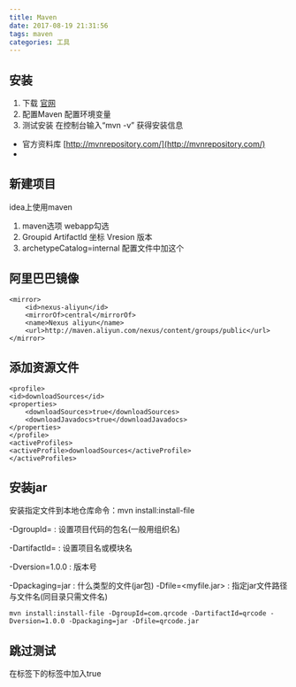 ```yaml
---
title: Maven  
date: 2017-08-19 21:31:56   
tags: maven   
categories: 工具  
---
```


## 安装 ##

1. 下载 [官网](https://maven.apache.org/)
2. 配置Maven
配置环境变量
3. 测试安装
在控制台输入“mvn -v” 获得安装信息
- 官方资料库     [http://mvnrepository.com/](http://mvnrepository.com/)
- 
## 新建项目 ##

idea上使用maven
1. 	maven选项
         webapp勾选
2. Groupid 
	Artifactld 坐标
	Vresion  版本
3. archetypeCatalog=internal 配置文件中加这个
<!--more-->
## 阿里巴巴镜像 ##	
    <mirror>
        <id>nexus-aliyun</id>
        <mirrorOf>central</mirrorOf>
        <name>Nexus aliyun</name>
        <url>http://maven.aliyun.com/nexus/content/groups/public</url>
	</mirror>
## 添加资源文件 ##
    <profile>  
    <id>downloadSources</id>  
    <properties>  
        <downloadSources>true</downloadSources>  
        <downloadJavadocs>true</downloadJavadocs>
    </properties>  
	</profile>
    <activeProfiles>  
	<activeProfile>downloadSources</activeProfile>  
	</activeProfiles> 

## 安装jar

安装指定文件到本地仓库命令：mvn install:install-file

-DgroupId=<groupId>       : 设置项目代码的包名(一般用组织名)

-DartifactId=<artifactId> : 设置项目名或模块名 

-Dversion=1.0.0           : 版本号

-Dpackaging=jar           : 什么类型的文件(jar包)
-Dfile=<myfile.jar>       : 指定jar文件路径与文件名(同目录只需文件名)

```shell
mvn install:install-file -DgroupId=com.qrcode -DartifactId=qrcode -Dversion=1.0.0 -Dpackaging=jar -Dfile=qrcode.jar

```

 ## 跳过测试
在<project>标签下的<properties>标签中加入<skipTests>true</skipTests>  
